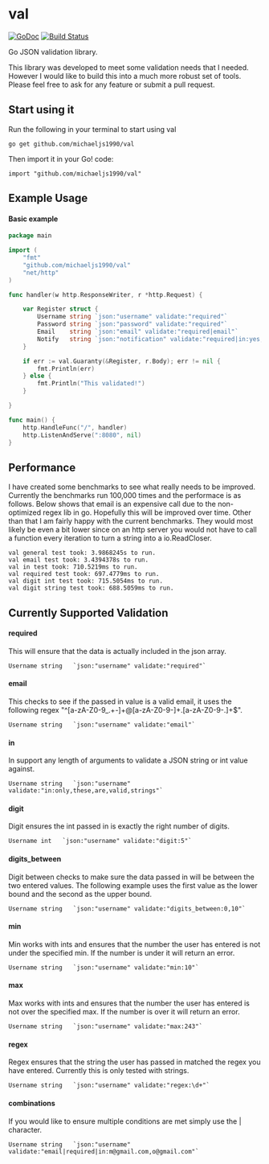 val
===
[![GoDoc](https://godoc.org/github.com/gin-gonic/gin?status.png)](http://godoc.org/github.com/michaeljs1990/val)
[![Build Status](https://travis-ci.org/michaeljs1990/val.svg?branch=master)](https://travis-ci.org/michaeljs1990/val)

Go JSON validation library.

This library was developed to meet some validation needs that I needed. However I would like to build this into a much more robust set of tools. Please feel free to ask for any feature or submit a pull request.

## Start using it
Run the following in your terminal to start using val

```
go get github.com/michaeljs1990/val
```
Then import it in your Go! code:

```
import "github.com/michaeljs1990/val"
```

## Example Usage

#### Basic example

```go
package main

import (
	"fmt"
	"github.com/michaeljs1990/val"
	"net/http"
)

func handler(w http.ResponseWriter, r *http.Request) {

	var Register struct {
		Username string `json:"username" validate:"required"`
		Password string `json:"password" validate:"required"`
		Email    string `json:"email" validate:"required|email"`
		Notify   string `json:"notification" validate:"required|in:yes,no"`
	}

	if err := val.Guaranty(&Register, r.Body); err != nil {
		fmt.Println(err)
	} else {
		fmt.Println("This validated!")
	}

}

func main() {
	http.HandleFunc("/", handler)
	http.ListenAndServe(":8080", nil)
}

```

## Performance
I have created some benchmarks to see what really needs to be improved. Currently the benchmarks run 100,000 times and the performace is as follows. Below shows that email is an expensive call due to the non-optimized regex lib in go. Hopefully this will be improved over time. Other than that I am fairly happy with the current benchmarks. They would most likely be even a bit lower since on an http server you would not have to call a function every iteration to turn a string into a io.ReadCloser.

```
val general test took: 3.9868245s to run.
val email test took: 3.4394378s to run.
val in test took: 710.5219ms to run.
val required test took: 697.4779ms to run.
val digit int test took: 715.5054ms to run.
val digit string test took: 688.5059ms to run.

```

## Currently Supported Validation

#### required
This will ensure that the data is actually included in the json array.
```
Username string   `json:"username" validate:"required"`
```

#### email
This checks to see if the passed in value is a valid email, it uses the following regex "^[a-zA-Z0-9_.+-]+@[a-zA-Z0-9-]+\.[a-zA-Z0-9-.]+$".
```
Username string   `json:"username" validate:"email"`
```

#### in
In support any length of arguments to validate a JSON string or int value against.
```
Username string   `json:"username" validate:"in:only,these,are,valid,strings"`
```

#### digit
Digit ensures the int passed in is exactly the right number of digits.
```
Username int   `json:"username" validate:"digit:5"`
```

#### digits_between
Digit between checks to make sure the data passed in will be between the two entered values. The following example uses the first value as the lower bound and the second as the upper bound.
```
Username string   `json:"username" validate:"digits_between:0,10"`
```

#### min
Min works with ints and ensures that the number the user has entered is not under the specified min. If the number is under it will return an error.
```
Username string   `json:"username" validate:"min:10"`
```

#### max
Max works with ints and ensures that the number the user has entered is not over the specified max. If the number is over it will return an error.
```
Username string   `json:"username" validate:"max:243"`
```

#### regex
Regex ensures that the string the user has passed in matched the regex you have entered. Currently this is only tested with strings.
```
Username string   `json:"username" validate:"regex:\d+"`
```

#### combinations
If you would like to ensure multiple conditions are met simply use the | character.
```
Username string   `json:"username" validate:"email|required|in:m@gmail.com,o@gmail.com"`
```
